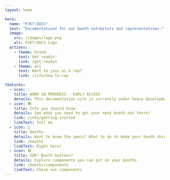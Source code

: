 ```yaml
---
layout: home

hero:
  name: "PJKT:DOCS"
  text: "Documentations for our booth exhibitors and representatives."
  image:
    src: /images/logo.png
    alt: PJKT:DOCS Logo
  actions:
    - theme: brand
      text: Get readin'
      link: /get-readin
    - theme: alt
      text: Want to join as a rep?
      link: /info/how-to-rep

features:
  - icon: ⚠️
    title: WORK IN PROGRESS - EARLY ACCESS
    details: This documentation site is currently under heavy development. Pages may be incomplete, links might not work, and content will change frequently. Please bear with us as we build this resource. If you find any issues, let us know!
  - icon: 📚
    title: Info you should know
    details: See what you need to get your neat booth out there!
    link: /info/getting-started
    linkText: Tell me
  - icon: 🎪
    title: Booths
    details: Want to know the specs? What to do to make your booth shine?
    link: /booths
    linkText: Right here!
  - icon: 🛠️
    title: SDK? Booth buttons?
    details: Explore components you can put on your booths.
    link: /booths/components
    linkText: Check out components
---
```

